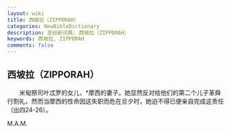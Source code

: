```yaml
---
layout: wiki
title: 西坡拉（ZIPPORAH）
categories: NewBibleDictionary
description: 圣经新词典: 西坡拉（ZIPPORAH）
keywords: 西坡拉, ZIPPORAH
comments: false
---
```


## 西坡拉（ZIPPORAH）

　　米甸祭司叶忒罗的女儿，*摩西的妻子。她显然反对给他们的第二个儿子革舜行割礼，然而当摩西的性命因这失职而危在旦夕时，她迫不得已便亲自完成这责任（出四24-26）。

M.A.M.








